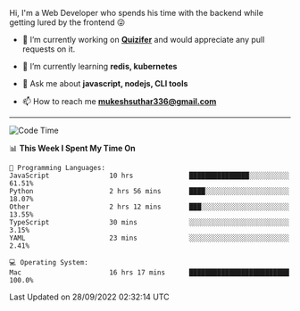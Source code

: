 Hi, I'm a Web Developer who spends his time with the backend while getting lured by the frontend 😜

- 🔭 I’m currently working on **[Quizifer](https://github.com/SutharMukesh/Quizifer/)** and would appreciate any pull requests on it.

- 🌱 I’m currently learning **redis, kubernetes**

- 💬 Ask me about **javascript, nodejs, CLI tools**

- 📫 How to reach me **mukeshsuthar336@gmail.com**

---
<!--START_SECTION:waka-->
![Code Time](http://img.shields.io/badge/Code%20Time-1%2C797%20hrs%2019%20mins-blue)

📊 **This Week I Spent My Time On** 

```text
💬 Programming Languages: 
JavaScript               10 hrs              ███████████████░░░░░░░░░░   61.51% 
Python                   2 hrs 56 mins       ████░░░░░░░░░░░░░░░░░░░░░   18.07% 
Other                    2 hrs 12 mins       ███░░░░░░░░░░░░░░░░░░░░░░   13.55% 
TypeScript               30 mins             ░░░░░░░░░░░░░░░░░░░░░░░░░   3.15% 
YAML                     23 mins             ░░░░░░░░░░░░░░░░░░░░░░░░░   2.41%

💻 Operating System: 
Mac                      16 hrs 17 mins      █████████████████████████   100.0%

```


 Last Updated on 28/09/2022 02:32:14 UTC
<!--END_SECTION:waka-->
